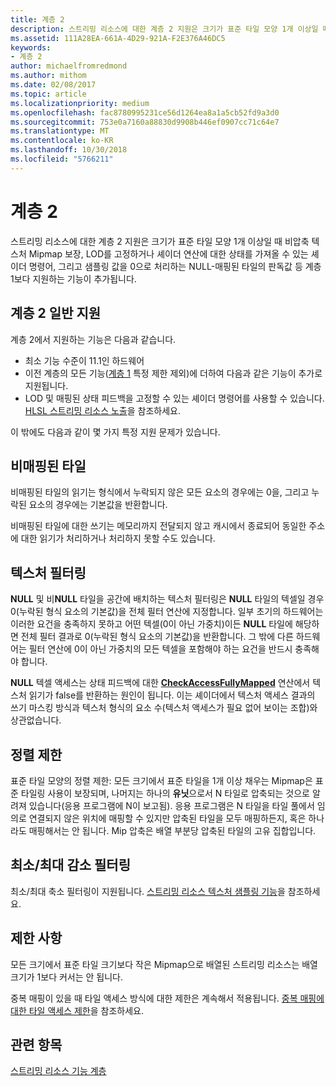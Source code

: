 ```yaml
---
title: 계층 2
description: 스트리밍 리소스에 대한 계층 2 지원은 크기가 표준 타일 모양 1개 이상일 때 비압축 텍스처 Mipmap 보장, LOD를 고정하거나 셰이더 연산에 대한 상태를 가져올 수 있는 셰이더 명령어, 그리고 샘플링 값을 0으로 처리하는 NULL-매핑된 타일의 읽기 등 계층 1보다 지원하는 기능이 추가됩니다.
ms.assetid: 111A28EA-661A-4D29-921A-F2E376A46DC5
keywords:
- 계층 2
author: michaelfromredmond
ms.author: mithom
ms.date: 02/08/2017
ms.topic: article
ms.localizationpriority: medium
ms.openlocfilehash: fac8780995231ce56d1264ea8a1a5cb52fd9a3d0
ms.sourcegitcommit: 753e0a7160a88830d9908b446ef0907cc71c64e7
ms.translationtype: MT
ms.contentlocale: ko-KR
ms.lasthandoff: 10/30/2018
ms.locfileid: "5766211"
---
```

# <a name="tier-2"></a>계층 2


스트리밍 리소스에 대한 계층 2 지원은 크기가 표준 타일 모양 1개 이상일 때 비압축 텍스처 Mipmap 보장, LOD를 고정하거나 셰이더 연산에 대한 상태를 가져올 수 있는 셰이더 명령어, 그리고 샘플링 값을 0으로 처리하는 NULL-매핑된 타일의 판독값 등 계층 1보다 지원하는 기능이 추가됩니다.

## <a name="span-idtier2generalsupportspanspan-idtier2generalsupportspanspan-idtier2generalsupportspantier-2-general-support"></a><span id="Tier_2_general_support"></span><span id="tier_2_general_support"></span><span id="TIER_2_GENERAL_SUPPORT"></span>계층 2 일반 지원


계층 2에서 지원하는 기능은 다음과 같습니다.

-   최소 기능 수준이 11.1인 하드웨어
-   이전 계층의 모든 기능([계층 1](tier-1.md) 특정 제한 제외)에 더하여 다음과 같은 기능이 추가로 지원됩니다.
-   LOD 및 매핑된 상태 피드백을 고정할 수 있는 셰이더 명령어를 사용할 수 있습니다. [HLSL 스트리밍 리소스 노출](hlsl-streaming-resources-exposure.md)을 참조하세요.

이 밖에도 다음과 같이 몇 가지 특정 지원 문제가 있습니다.

## <a name="span-idnon-mappedtilesspanspan-idnon-mappedtilesspanspan-idnon-mappedtilesspannon-mapped-tiles"></a><span id="Non-mapped_tiles"></span><span id="non-mapped_tiles"></span><span id="NON-MAPPED_TILES"></span>비매핑된 타일


비매핑된 타일의 읽기는 형식에서 누락되지 않은 모든 요소의 경우에는 0을, 그리고 누락된 요소의 경우에는 기본값을 반환합니다.

비매핑된 타일에 대한 쓰기는 메모리까지 전달되지 않고 캐시에서 종료되어 동일한 주소에 대한 읽기가 처리하거나 처리하지 못할 수도 있습니다.

## <a name="span-idtexturefilteringspanspan-idtexturefilteringspanspan-idtexturefilteringspantexture-filtering"></a><span id="Texture_filtering"></span><span id="texture_filtering"></span><span id="TEXTURE_FILTERING"></span>텍스처 필터링


**NULL** 및 비**NULL** 타일을 공간에 배치하는 텍스처 필터링은 **NULL** 타일의 텍셀일 경우 0(누락된 형식 요소의 기본값)을 전체 필터 연산에 지정합니다. 일부 초기의 하드웨어는 이러한 요건을 충족하지 못하고 어떤 텍셀(0이 아닌 가중치)이든 **NULL** 타일에 해당하면 전체 필터 결과로 0(누락된 형식 요소의 기본값)을 반환합니다. 그 밖에 다른 하드웨어는 필터 연산에 0이 아닌 가중치의 모든 텍셀을 포함해야 하는 요건을 반드시 충족해야 합니다.

**NULL** 텍셀 액세스는 상태 피드백에 대한 [**CheckAccessFullyMapped**](https://msdn.microsoft.com/library/windows/desktop/dn292083) 연산에서 텍스처 읽기가 false를 반환하는 원인이 됩니다. 이는 셰이더에서 텍스처 액세스 결과의 쓰기 마스킹 방식과 텍스처 형식의 요소 수(텍스처 액세스가 필요 없어 보이는 조합)와 상관없습니다.

## <a name="span-idalignmentconstraintsspanspan-idalignmentconstraintsspanspan-idalignmentconstraintsspanalignment-constraints"></a><span id="Alignment_constraints"></span><span id="alignment_constraints"></span><span id="ALIGNMENT_CONSTRAINTS"></span>정렬 제한


표준 타일 모양의 정렬 제한: 모든 크기에서 표준 타일을 1개 이상 채우는 Mipmap은 표준 타일링 사용이 보장되며, 나머지는 하나의 **유닛**으로서 N 타일로 압축되는 것으로 알려져 있습니다(응용 프로그램에 N이 보고됨). 응용 프로그램은 N 타일을 타일 풀에서 임의로 연결되지 않은 위치에 매핑할 수 있지만 압축된 타일을 모두 매핑하든지, 혹은 하나라도 매핑해서는 안 됩니다. Mip 압축은 배열 부분당 압축된 타일의 고유 집합입니다.

## <a name="span-idminmaxreductionfilteringspanspan-idminmaxreductionfilteringspanspan-idminmaxreductionfilteringspanminmax-reduction-filtering"></a><span id="Min_Max_reduction_filtering"></span><span id="min_max_reduction_filtering"></span><span id="MIN_MAX_REDUCTION_FILTERING"></span>최소/최대 감소 필터링


최소/최대 축소 필터링이 지원됩니다. [스트리밍 리소스 텍스처 샘플링 기능](streaming-resources-texture-sampling-features.md)을 참조하세요.

## <a name="span-idlimitationsspanspan-idlimitationsspanspan-idlimitationsspanlimitations"></a><span id="Limitations"></span><span id="limitations"></span><span id="LIMITATIONS"></span>제한 사항


모든 크기에서 표준 타일 크기보다 작은 Mipmap으로 배열된 스트리밍 리소스는 배열 크기가 1보다 커서는 안 됩니다.

중복 매핑이 있을 때 타일 액세스 방식에 대한 제한은 계속해서 적용됩니다. [중복 매핑에 대한 타일 액세스 제한](tile-access-limitations-with-duplicate-mappings.md)을 참조하세요.

## <a name="span-idrelated-topicsspanrelated-topics"></a><span id="related-topics"></span>관련 항목


[스트리밍 리소스 기능 계층](streaming-resources-features-tiers.md)

 

 





